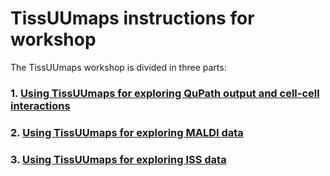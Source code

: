 # TissUUmaps instructions for workshop

The TissUUmaps workshop is divided in three parts:

### 1. [Using TissUUmaps for exploring QuPath output and cell-cell interactions](1_QuPath_output_in_TissUUmaps.md)

### 2. [Using TissUUmaps for exploring MALDI data](2_MALDI_data_in_TissUUmaps.md)

### 3. [Using TissUUmaps for exploring ISS data](3_ISS_data_in_TissUUmaps.md)
